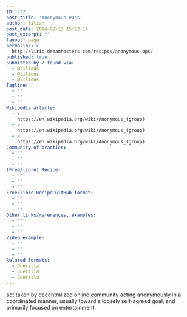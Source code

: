```yaml
---
ID: 772
post_title: 'Anonymous #Ops'
author: lilian
post_date: 2014-02-13 15:22:14
post_excerpt: ""
layout: page
permalink: >
  http://liric.dreamhosters.com/recipes/anonymous-ops/
published: true
Submitted by / found via:
  - @lilious
  - @lilious
  - @lilious
Tagline:
  - ""
  - ""
  - ""
Wikipedia article:
  - >
    https://en.wikipedia.org/wiki/Anonymous_(group)
  - >
    https://en.wikipedia.org/wiki/Anonymous_(group)
  - >
    https://en.wikipedia.org/wiki/Anonymous_(group)
Community of practice:
  - ""
  - ""
  - ""
(Free/libre) Recipe:
  - ""
  - ""
  - ""
Free/libre Recipe GitHub format:
  - ""
  - ""
  - ""
Other links/references, examples:
  - ""
  - ""
  - ""
Video example:
  - ""
  - ""
  - ""
Related formats:
  - Guerilla
  - Guerilla
  - Guerilla
---
```

act taken by decentralized online community acting anonymously in a coordinated manner, usually toward a loosely self-agreed goal, and primarily focused on entertainment.
